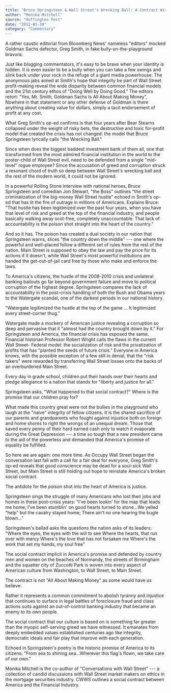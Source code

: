 ```yaml
---
title: "Bruce Springsteen & Wall Street's Wrecking Ball: A Contract With America"
author: "Monika Mitchell"
source: "Huffington Post"
date: "2012-03-30"
category: "Commentary"
---
```


A rather caustic editorial from Bloomberg News' nameless "editors" mocked Goldman Sachs defector, Greg Smith, in fake bully-on-the-playground bravura.

Just like blogging commentators, it's easy to be brave when your identity is hidden. It is even easier to be a bully when you can take a few swings and slink back under your rock in the refuge of a giant media powerhouse. The anonymous jabs aimed at Smith's hope that integrity be part of Wall Street profit-making reveal the wide disparity between common financial models and the 21st century ethos of "Doing Well by Doing Good." The editors retort: "Yes, Mr. Smith, Goldman Sachs Is All About Making Money", Nowhere in that statement or any other defense of Goldman is there anything about creating value for dollars, simply a tacit endorsement of profit at any cost.

What Greg Smith's op-ed confirms is that four years after Bear Stearns collapsed under the weight of risky bets, the destructive and toxic for-profit model that created the crisis has not changed: the model that Bruce Springsteen lyrically calls "the Wrecking Ball."

Since when does the biggest baddest investment bank of them all, one that transformed from the most admired financial institution in the world to the poster-child of Wall Street evil, need to be defended from a single "mid- level" rogue employee? Since the accusation of greed and corruption struck a resonant chord of truth so deep between Wall Street's wrecking ball and the rest of the modern world, it could not be ignored.

In a powerful Rolling Stone interview with national heroes, Bruce Springsteen and comedian Jon Stewart, "the Boss" outlines "the street criminalization of the big-money Wall Street hustle" echoed in Smith's op-ed that has lit the fire of outrage in millions of Americans. Explains Bruce: "That hustle has been legitimized over the past four years, when you have that level of risk and greed at the top of the financial industry, and people basically walking away scot-free, completely unaccountable. That lack of accountability is the poison shot straight into the heart of the country."

And so it has. The poison has created a dual society in our nation that Springsteen warns, slices "the country down the middle" --- one where the powerful and well-placed follow a different set of rules from the rest of the nation. Main Street is supposed to obey the law and pay the price for its actions if it doesn't, while Wall Street's most powerful institutions are handed the get-out-of-jail card free by those who make and enforce the laws.

To America's citizens, the hustle of the 2008-2010 crisis and unilateral banking bailouts go far beyond government failure and move to political corruption of the highest degree. Springsteen compares the lack of accountability in the post-crisis handling of both the Bush and Obama years to the Watergate scandal, one of the darkest periods in our national history.

"Watergate legitimized the hustle at the top of the game ... It legitimized every street-corner thug."

Watergate made a mockery of American justice revealing a corruption so deep and pervasive that it "almost had the country brought down by it." For Springsteen and America, the financial crisis has exposed the same. Financial historian Professor Robert Wright calls the flaws in the current Wall Street- Federal model: the socialization of risk and the privatization of profits that has "planted the seeds of future crisis." Everyone in America knows, with the possible exception of a few still in denial, that the "risk takers" were rewarded by transferring Wall Street losses onto the backs of an overburdened Main Street.

Every day in grade school, children put their hands over their hearts and pledge allegiance to a nation that stands for "liberty and justice for all."

Springsteen asks, "What happened to that social contract?" Where is the promise that our children pray for?

What made this country great were not the bullies in the playground who laugh at the "naïve" integrity of fellow citizens. It is the shared sacrifice of our parents and grandparents who fought against injustice both on foreign and home shores to right the wrongs of an unequal dream. Those that saved every penny of their hard earned cash only to watch it evaporate during the Great Depression --- a time so tough that a new president came to the aid of the powerless and demanded that America's promise of equality be fulfilled.

So here we are again: one more time. As Occupy Wall Street began the conversation last fall with a call for a fair deal for everyone, Greg Smith's op-ed reveals that good conscience may be dead for a soul-sick Wall Street, but Main Street is still holding out hope to reinstate America's broken social contract.

The antidote for the poison shot into the heart of America is justice.

Springsteen sings the struggle of many Americans who lost their jobs and homes in these post-crisis years: "I've been lookin' for the map that leads me home; I've been stumblin' on good hearts turned to stone...We yelled "help" but the cavalry stayed home; There ain't no one hearing the bugle blown..."

Springsteen's ballad asks the questions the nation asks of its leaders: "Where the eyes, the eyes with the will to see Where the hearts, that run over with mercy Where's the love that has not forsaken me Where's the work that set my hands, my soul free"

The social contract implicit in America's promise and defended by country men and women on the beaches of Normandy, the streets of Birmingham and the squatter city of Zuccotti Park is woven into every aspect of American culture from Washington, to Wall Street, to Main Street.

The contract is not "All About Making Money" as some would have us believe.

Rather it represents a common commitment to abolish tyranny and injustice that continues to surface in legal battles of foreclosure fraud and class actions suits against an out-of-control banking industry that became an enemy to its own people.

The social contract that our culture is based on is something far greater than the myopic self-serving greed we have witnessed. It emanates from deeply embedded values established centuries ago like integrity, democratic ideals and fair play that improve with each generation.

Echoed in Springsteen's poetry is the historic promise of America to its citizens: "From sea to shining sea...Wherever this flag's flown, we take care of our own."

Monika Mitchell is the co-author of "Conversations with Wall Street" --- a collection of candid discussions with Wall Street market makers on ethics in the mortgage securities industry. CWWS outlines a social contract between America and the Financial Industry.